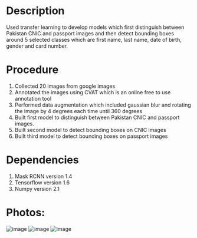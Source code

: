 # Description
Used transfer learning to develop models which first distinguish between Pakistan CNIC and passport images and then detect bounding boxes around 5 selected classes which are first name, last name, date of birth, gender and card number.


# Procedure 
1. Collected 20 images from google images
2. Annotated the images using CVAT which is an online free to use annotation tool
3. Performed data augmentation which included gaussian blur and rotating the image by 4 degrees each time until 360 degrees
4. Built first model to distinguish between Pakistan CNIC and passport images.
5. Built second model to detect bounding boxes on CNIC images
6. Built third model to detect bounding boxes on passport images 


# Dependencies
1. Mask RCNN version 1.4
2. Tensorflow version 1.6
3. Numpy version 2.1

# Photos:
![image](https://user-images.githubusercontent.com/31804051/121807042-e629d400-cc6b-11eb-8474-87adc1d3d015.png)
![image](https://user-images.githubusercontent.com/31804051/121807047-ede97880-cc6b-11eb-9a99-4b90d87d02e9.png)
![image](https://user-images.githubusercontent.com/31804051/121807056-f8a40d80-cc6b-11eb-94e7-8247fa5595f4.png)

